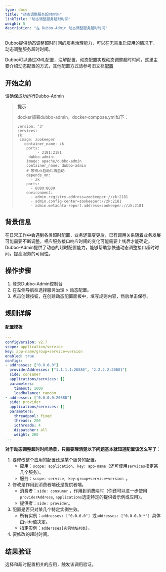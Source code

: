 ```yaml
---
type: docs
title: "动态调整服务超时时间"
linkTitle: "动态调整服务超时时间"
weight: 5
description: "在 Dubbo-Admin 动态调整服务超时时间"
---
```




Dubbo提供动态调整超时时间的服务治理能力，可以在无需重启应用的情况下，动态调整服务超时时间。

Dubbo可以通过XML配置，注解配置，动态配置实现动态调整超时时间，这里主要介绍动态配置的方式，其他配置方式请参考旧文档[配置](https://dubbo.apache.org/zh/docsv2.7/user/configuration/)

## 开始之前

请确保成功运行Dubbo-Admin



> **提示**
>
> docker部署dubbo-admin，docker-compose.yml如下：
>
> ```
>version: '3'
> services:
> zk:
>  image: zookeeper
>    container_name: zk
>     ports:
>          - 2181:2181
>      dubbo-admin:
>     image: apache/dubbo-admin
>     container_name: dubbo-admin
>     # 等待zk启动后再启动
>     depends_on:
>       - zk
>     ports:
>       - 8080:8080
>     environment:
>       - admin.registry.address=zookeeper://zk:2181
>       - admin.config-center=zookeeper://zk:2181
>       - admin.metadata-report.address=zookeeper://zk:2181
> ```
> 

## 背景信息

在日常工作中会遇到各类超时配置，业务逻辑变更后，已有调用关系随着业务发展可能需要不断调整，相应服务接口响应时间的变化可能需要上线后才能确定。Dubbo-Admin提供了动态的超时配置能力，能够帮助您快速动态调整接口超时时间，提高服务的可用性。



## 操作步骤

1. 登录Dubbo-Admin控制台
2. 在左侧导航栏选择服务治理 > 动态配置。
3. 点击创建按钮，在创建动态配置面板中，填写规则内容，然后单击保存。



## 规则详解

#### 配置模板

```yaml
---
configVersion: v2.7
scope: application/service
key: app-name/group+service+version
enabled: true
configs:
- addresses: ["0.0.0.0"]
  providerAddresses: ["1.1.1.1:20880", "2.2.2.2:20881"]
  side: consumer
  applications/services: []
  parameters:
    timeout: 1000
    loadbalance: random
- addresses: ["0.0.0.0:20880"]
  side: provider
  applications/services: []
  parameters:
    threadpool: fixed
    threads: 200
    iothreads: 4
    dispatcher: all
    weight: 200
...
```

**对于动态调整超时时间场景，只需要理清楚以下问题基本就知道配置该怎么写了：**

1. 要修改整个应用的配置还是某个服务的配置。
   - 应用：`scope: application, key: app-name`（还可使用`services`指定某几个服务）。
   - 服务：`scope: service, key:group+service+version `。
2. 修改是作用到消费者端还是提供者端。
   - 消费者：`side: consumer` ，作用到消费端时（你还可以进一步使用`providerAddress`, `applications`选定特定的提供者示例或应用）。
   - 提供者：`side: provider`。
3. 配置是否只对某几个特定实例生效。
   - 所有实例：`addresses: ["0.0.0.0"] `或`addresses: ["0.0.0.0:*"] `具体由side值决定。
   - 指定实例：`addersses[实例地址列表]`。
4. 要修改的超时时间。

## 结果验证
选择和超时配置相关的应用，触发该调用验证。